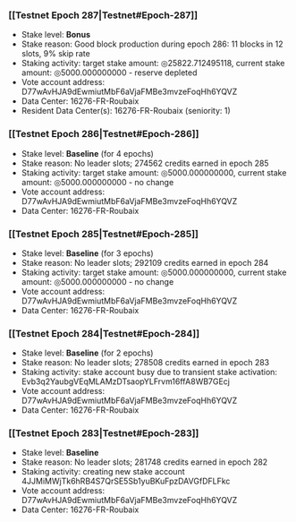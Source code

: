 ### [[Testnet Epoch 287|Testnet#Epoch-287]]
* Stake level: **Bonus**
* Stake reason: Good block production during epoch 286: 11 blocks in 12 slots, 9% skip rate
* Staking activity: target stake amount: ◎25822.712495118, current stake amount: ◎5000.000000000 - reserve depleted
* Vote account address: D77wAvHJA9dEwmiutMbF6aVjaFMBe3mvzeFoqHh6YQVZ
* Data Center: 16276-FR-Roubaix
* Resident Data Center(s): 16276-FR-Roubaix (seniority: 1)
### [[Testnet Epoch 286|Testnet#Epoch-286]]
* Stake level: **Baseline** (for 4 epochs)
* Stake reason: No leader slots; 274562 credits earned in epoch 285
* Staking activity: target stake amount: ◎5000.000000000, current stake amount: ◎5000.000000000 - no change
* Vote account address: D77wAvHJA9dEwmiutMbF6aVjaFMBe3mvzeFoqHh6YQVZ
* Data Center: 16276-FR-Roubaix
### [[Testnet Epoch 285|Testnet#Epoch-285]]
* Stake level: **Baseline** (for 3 epochs)
* Stake reason: No leader slots; 292109 credits earned in epoch 284
* Staking activity: target stake amount: ◎5000.000000000, current stake amount: ◎5000.000000000 - no change
* Vote account address: D77wAvHJA9dEwmiutMbF6aVjaFMBe3mvzeFoqHh6YQVZ
* Data Center: 16276-FR-Roubaix
### [[Testnet Epoch 284|Testnet#Epoch-284]]
* Stake level: **Baseline** (for 2 epochs)
* Stake reason: No leader slots; 278508 credits earned in epoch 283
* Staking activity: stake account busy due to transient stake activation: Evb3q2YaubgVEqMLAMzDTsaopYLFrvm16ffA8WB7GEcj
* Vote account address: D77wAvHJA9dEwmiutMbF6aVjaFMBe3mvzeFoqHh6YQVZ
* Data Center: 16276-FR-Roubaix
### [[Testnet Epoch 283|Testnet#Epoch-283]]
* Stake level: **Baseline**
* Stake reason: No leader slots; 281748 credits earned in epoch 282
* Staking activity: creating new stake account 4JJMiMWjTk6hRB4S7QrSE5Sb1yuBKuFpzDAVGfDFLFkc
* Vote account address: D77wAvHJA9dEwmiutMbF6aVjaFMBe3mvzeFoqHh6YQVZ
* Data Center: 16276-FR-Roubaix